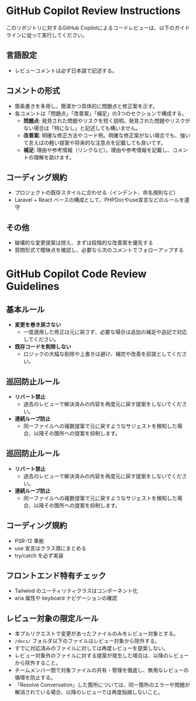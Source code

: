 # GitHub Copilot Review Instructions

このリポジトリに対するGitHub Copilotによるコードレビューは、以下のガイドラインに従って実行してください。

## 言語設定
- レビューコメントは必ず日本語で記述する。

## コメントの形式
- 箇条書きを多用し、簡潔かつ具体的に問題点と修正案を示す。
- 各コメントは「問題点」「改善案」「補足」の3つのセクションで構成する。
  - **問題点**: 発見された問題やリスクを短く説明。発見された問題やリスクがない場合は「特になし」と記述しても構いません。
  - **改善案**: 明確な修正方法やコード例。明確な修正案がない場合でも、強いて言えばの軽い提案や将来的な注意点を記載しても良いです。
  - **補足**: 理由や参考情報（リンクなど）。理由や参考情報を記載し、コメントの理解を助けます。

## コーディング規約
- プロジェクトの既存スタイルに合わせる（インデント、命名規則など）
- Laravel + React ベースの構成として、PHPDocやuse宣言などのルールを遵守

## その他
- 破壊的な変更提案は控え、まずは段階的な改善案を優先する
- 質問形式で曖昧点を確認し、必要なら次のコメントでフォローアップする

# GitHub Copilot Code Review Guidelines


## 基本ルール
- **変更を巻き戻さない**  
  - 一度適用した修正は元に戻さず、必要な場合は追加の補足や追記で対応してください。
- **既存コードを削除しない**  
  - ロジックの大幅な削除や上書きは避け、補完や改善を前提としてください。

## 巡回防止ルール
- **リバート禁止**
  - 過去のレビューで解決済みの内容を再度元に戻す提案をしないでください。
- **連続ループ防止**
  - 同一ファイルへの複数提案で元に戻すようなサジェストを検知した場合、以降その箇所への提案を抑制します。

## 巡回防止ルール
- **リバート禁止**  
  - 過去のレビューで解決済みの内容を再度元に戻す提案をしないでください。
- **連続ループ防止**  
  - 同一ファイルへの複数提案で元に戻すようなサジェストを検知した場合、以降その箇所への提案を抑制します。

## コーディング規約
- PSR-12 準拠
- use 宣言はクラス頭にまとめる
- try/catch を必ず実装

## フロントエンド特有チェック
- Tailwind のユーティリティクラスはコンポーネント化
- aria 属性や keyboard ナビゲーションの確認

## レビュー対象の限定ルール

- 本プルリクエストで変更があったファイルのみをレビュー対象とする。  
- `/docs/` フォルダ以下のファイルはレビュー対象から除外する。  
- すでに対応済みのファイルに対しては再度レビューを提案しない。  
- レビュー対象外のファイルに対する提案が発生した場合は、以降のレビューから除外すること。  
- チームメンバー間で対象ファイルの共有・管理を徹底し、無用なレビューの循環を防止する。  
- 「Resolve Conversation」した箇所については、同一箇所のエラーや問題が解消されている場合、以降のレビューでは再度指摘しないこと。
